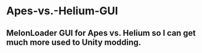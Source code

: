 # Apes-vs.-Helium-GUI
MelonLoader GUI for Apes vs. Helium so I can get much more used to Unity modding.
---------------------------------------------------------------------------------
